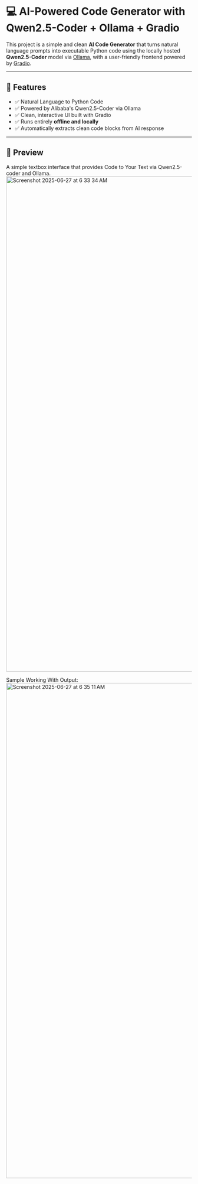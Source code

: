 # 💻 AI-Powered Code Generator with Qwen2.5-Coder + Ollama + Gradio

This project is a simple and clean **AI Code Generator** that turns natural language prompts into executable Python code using the locally hosted **Qwen2.5-Coder** model via [Ollama](https://ollama.com), with a user-friendly frontend powered by [Gradio](https://gradio.app).

---

## 🚀 Features

- ✅ Natural Language to Python Code
- ✅ Powered by Alibaba's Qwen2.5-Coder via Ollama
- ✅ Clean, interactive UI built with Gradio
- ✅ Runs entirely **offline and locally**
- ✅ Automatically extracts clean code blocks from AI response

---
## 📸 Preview

A simple textbox interface that provides Code to Your Text via Qwen2.5-coder and Ollama.
<img width="1341" alt="Screenshot 2025-06-27 at 6 33 34 AM" src="https://github.com/user-attachments/assets/21311b71-1383-4989-91cf-ddcd7a661631" />

Sample Working With Output:
<img width="1341" alt="Screenshot 2025-06-27 at 6 35 11 AM" src="https://github.com/user-attachments/assets/a0b554b0-ccf9-4606-b909-b01e9141d779" />
